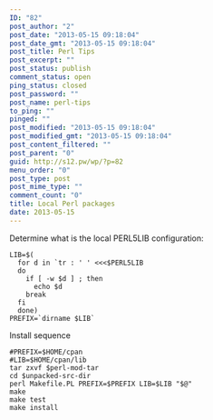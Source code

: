 ```yaml
---
ID: "82"
post_author: "2"
post_date: "2013-05-15 09:18:04"
post_date_gmt: "2013-05-15 09:18:04"
post_title: Perl Tips
post_excerpt: ""
post_status: publish
comment_status: open
ping_status: closed
post_password: ""
post_name: perl-tips
to_ping: ""
pinged: ""
post_modified: "2013-05-15 09:18:04"
post_modified_gmt: "2013-05-15 09:18:04"
post_content_filtered: ""
post_parent: "0"
guid: http://s12.pw/wp/?p=82
menu_order: "0"
post_type: post
post_mime_type: ""
comment_count: "0"
title: Local Perl packages
date: 2013-05-15
---
```



Determine what is the local PERL5LIB configuration:

```
LIB=$(
  for d in `tr : ' ' <<<$PERL5LIB
  do
    if [ -w $d ] ; then
      echo $d
    break
  fi
  done)
PREFIX=`dirname $LIB`

```

Install sequence

```
#PREFIX=$HOME/cpan
#LIB=$HOME/cpan/lib
tar zxvf $perl-mod-tar
cd $unpacked-src-dir
perl Makefile.PL PREFIX=$PREFIX LIB=$LIB "$@"
make
make test
make install

```
